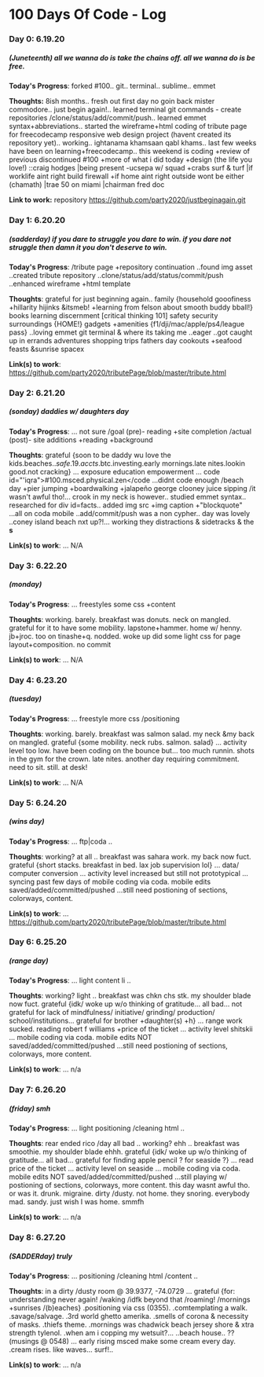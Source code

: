 # 100 Days Of Code - Log

### Day 0: 6.19.20 
##### (Juneteenth) all we wanna do is take the chains off. all we wanna do is be free.

**Today's Progress**: forked #100.. git.. terminal.. sublime.. emmet

**Thoughts:** 8ish months.. fresh out first day no goin back mister commodore.. just begin again!.. learned terminal git commands - create repositories /clone/status/add/commit/push.. learned emmet syntax+abbreviations.. started the wireframe+html coding of tribute page for freecodecamp responsive web design project (havent created its repository yet).. working.. ightanama khamsaan qabl khams.. last few weeks have been on learning+freecodecamp.. this weekend is coding +review of previous discontinued #100 +more of what i did today +design (the life you love!) ::craig hodges |being present -ucsepa w/ squad +crabs surf & turf |if worklife aint right build firewall +if home aint right outside wont be either (chamath) |trae 50 on miami |chairman fred doc

**Link to work:** repository https://github.com/party2020/justbeginagain.git


### Day 1: 6.20.20
##### (sadderday) if you dare to struggle you dare to win. if you dare not struggle then damn it you don't deserve to win.

**Today's Progress**: /tribute page +repository continuation ..found img asset ..created tribute repository ..clone/status/add/status/commit/push ..enhanced wireframe +html template

**Thoughts**: grateful for just beginning again.. family {household gooofiness +hillarity hijinks &itsmeb! +learning from felson about smooth buddy bball!} books learning discernment [critical thinking 101] safety security surroundings {HOME!} gadgets +amenities {f1/dji/mac/apple/ps4/league pass} ..loving emmet git terminal & where its taking me ..eager ..got caught up in errands adventures shopping trips fathers day cookouts +seafood feasts &sunrise spacex 

**Link(s) to work**: https://github.com/party2020/tributePage/blob/master/tribute.html


### Day 2: 6.21.20 
##### (sonday) daddies w/ daughters day

**Today's Progress**: ... not sure /goal (pre)- reading +site completion /actual (post)- site additions +reading +background

**Thoughts**: grateful {soon to be daddy wu love the kids.beaches.$.safe.19.accts.$btc.investing.early mornings.late nites.lookin good.not cracking} ... exposure education empowerment ... code id="'iqra">#100.msced.physical.zen</code ...didnt code enough /beach day +pier jumping +boardwalking +jalapeño george clooney juice sipping /it wasn't awful tho!... crook in my neck is however.. studied emmet syntax.. researched for div id=facts.. added img src +img caption +"blockquote" ...all on coda mobile ..add/commit/push was a non cypher.. day was lovely ..coney island beach nxt up?!... working they distractions & sidetracks & the <b>s</b>

**Link(s) to work**: ... N/A 


### Day 3: 6.22.20  
##### (monday)

**Today's Progress**: ... freestyles some css +content

**Thoughts**: working. barely. breakfast was donuts. neck on mangled. grateful for it to have some mobility. lapstone+hammer. home w/ henny. jb+jroc. too on tinashe+q. nodded. woke up did some light css for page layout+composition. no commit

**Link(s) to work**: ... N/A 


### Day 4: 6.23.20  
##### (tuesday)

**Today's Progress**: ... freestyle more css /positioning

**Thoughts**: working. barely. breakfast was salmon salad. my neck &my back on mangled. grateful {some mobility. neck rubs. salmon. salad} ... activity level too low. have been coding on the bounce but... too much runnin. shots in the gym for the crown. late nites. another day requiring commitment. need to sit. still. at desk!

**Link(s) to work**: ... N/A 


### Day 5: 6.24.20  
##### (wins day)

**Today's Progress**: ... ftp|coda .. 

**Thoughts**: working? at all .. breakfast was sahara work. my back now fuct. grateful {short stacks. breakfast in bed. lax job supervision lol} ... data/ computer conversion ... activity level increased but still not prototypical ... syncing past few days of mobile coding via coda. mobile edits saved/added/committed/pushed ...still need postioning of sections, colorways, content.

**Link(s) to work**: ... https://github.com/party2020/tributePage/blob/master/tribute.html


### Day 6: 6.25.20  
##### (range day)

**Today's Progress**: ... light content li .. 

**Thoughts**: working? light .. breakfast was chkn chs stk. my shoulder blade now fuct. grateful {idk/ woke up w/o thinking of gratitude... all bad... not grateful for lack of mindfulness/ initiative/ grinding/ production/ school/institutions... grateful for brother +daughter(s) +h} ... range work sucked. reading robert f williams +price of the ticket ... activity level shitskii ... mobile coding via coda. mobile edits NOT saved/added/committed/pushed ...still need postioning of sections, colorways, more content.

**Link(s) to work**: ... n/a


### Day 7: 6.26.20  
##### (friday) smh

**Today's Progress**: ... light positioning /cleaning html .. 

**Thoughts**: rear ended rico /day all bad .. working? ehh .. breakfast was smoothie. my shoulder blade ehhh. grateful {idk/ woke up w/o thinking of gratitude... all bad... grateful for finding apple pencil ? for seaside ?} ... read price of the ticket ... activity level on seaside ... mobile coding via coda. mobile edits NOT saved/added/committed/pushed ...still playing w/ postioning of sections, colorways, more content. this day wasnt awful tho. or was it. drunk. migraine. dirty /dusty. not home. they snoring. everybody mad. sandy. just wish I was home. smmfh

**Link(s) to work**: ... n/a


### Day 8: 6.27.20  
##### (SADDERday) truly

**Today's Progress**: ... positioning /cleaning html /content .. 

**Thoughts**: in a dirty /dusty room @ 39.9377, -74.0729 ... grateful {for: understanding never again! /waking /idfk beyond that /roaming! /mornings +sunrises /(b)eaches} .positioning via css (0355). .comtemplating a walk. .savage/salvage. .3rd world ghetto amerika. .smells of corona & necessity of masks. .thiefs theme. .mornings was chadwick beach jersey shore & xtra strength tylenol. .when am i copping my wetsuit?... ..beach house.. ?? (musings @ 0548) ... early rising msced make some cream every day. .cream rises. like waves... surf!..

**Link(s) to work**: ... n/a
